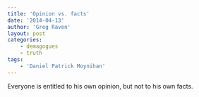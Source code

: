 ```yaml
---
title: 'Opinion vs. facts'
date: '2014-04-13'
author: 'Greg Raven'
layout: post
categories:
    - demagogues
    - truth
tags:
    - 'Daniel Patrick Moynihan'
---
```


Everyone is entitled to his own opinion, but not to his own facts.